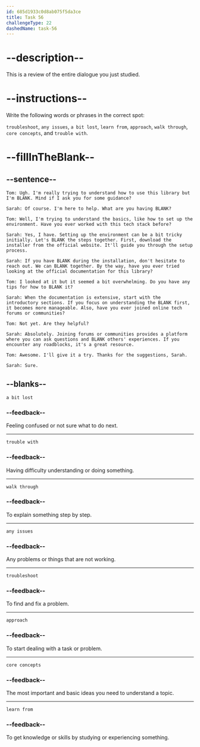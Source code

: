 ```yaml
---
id: 685d1933c0d8ab075f5da3ce
title: Task 56
challengeType: 22
dashedName: task-56
---
```


<!-- REVIEW -->

# --description--

This is a review of the entire dialogue you just studied.

# --instructions--

Write the following words or phrases in the correct spot:

`troubleshoot`, `any issues`, `a bit lost`, `learn from`, `approach`, `walk through`, `core concepts`, and `trouble with`.

# --fillInTheBlank--

## --sentence--

`Tom: Ugh. I'm really trying to understand how to use this library but I'm BLANK. Mind if I ask you for some guidance?`

`Sarah: Of course. I'm here to help. What are you having BLANK?`

`Tom: Well, I'm trying to understand the basics, like how to set up the environment. Have you ever worked with this tech stack before?`

`Sarah: Yes, I have. Setting up the environment can be a bit tricky initially. Let's BLANK the steps together. First, download the installer from the official website. It'll guide you through the setup process.`

`Sarah: If you have BLANK during the installation, don't hesitate to reach out. We can BLANK together. By the way, have you ever tried looking at the official documentation for this library?`

`Tom: I looked at it but it seemed a bit overwhelming. Do you have any tips for how to BLANK it?`

`Sarah: When the documentation is extensive, start with the introductory sections. If you focus on understanding the BLANK first, it becomes more manageable. Also, have you ever joined online tech forums or communities?`

`Tom: Not yet. Are they helpful?`

`Sarah: Absolutely. Joining forums or communities provides a platform where you can ask questions and BLANK others' experiences. If you encounter any roadblocks, it's a great resource.`

`Tom: Awesome. I'll give it a try. Thanks for the suggestions, Sarah.`

`Sarah: Sure.`

## --blanks--

`a bit lost`

### --feedback--

Feeling confused or not sure what to do next.

---

`trouble with`

### --feedback--

Having difficulty understanding or doing something.

---

`walk through`

### --feedback--

To explain something step by step.

---

`any issues`

### --feedback--

Any problems or things that are not working.

---

`troubleshoot`

### --feedback--

To find and fix a problem.

---

`approach`

### --feedback--

To start dealing with a task or problem.

---

`core concepts`

### --feedback--

The most important and basic ideas you need to understand a topic.

---

`learn from`

### --feedback--

To get knowledge or skills by studying or experiencing something.
